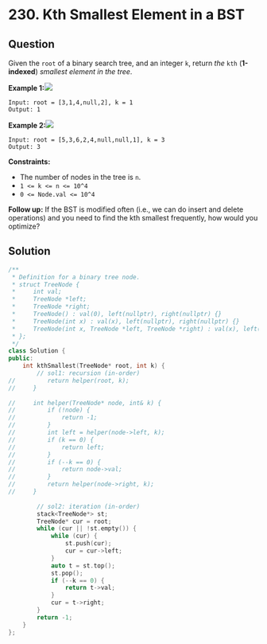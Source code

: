 # 230. Kth Smallest Element in a BST

## Question

Given the `root` of a binary search tree, and an integer `k`, return _the_ `kth` \(**1-indexed**\) _smallest element in the tree_.

**Example 1:**![](https://assets.leetcode.com/uploads/2021/01/28/kthtree1.jpg)

```text
Input: root = [3,1,4,null,2], k = 1
Output: 1
```

**Example 2:**![](https://assets.leetcode.com/uploads/2021/01/28/kthtree2.jpg)

```text
Input: root = [5,3,6,2,4,null,null,1], k = 3
Output: 3
```

**Constraints:**

* The number of nodes in the tree is `n`.
* `1 <= k <= n <= 10^4`
* `0 <= Node.val <= 10^4`

 **Follow up:** If the BST is modified often \(i.e., we can do insert and delete operations\) and you need to find the kth smallest frequently, how would you optimize?

## Solution

```cpp
/**
 * Definition for a binary tree node.
 * struct TreeNode {
 *     int val;
 *     TreeNode *left;
 *     TreeNode *right;
 *     TreeNode() : val(0), left(nullptr), right(nullptr) {}
 *     TreeNode(int x) : val(x), left(nullptr), right(nullptr) {}
 *     TreeNode(int x, TreeNode *left, TreeNode *right) : val(x), left(left), right(right) {}
 * };
 */
class Solution {
public:
    int kthSmallest(TreeNode* root, int k) {
        // sol1: recursion (in-order)
//         return helper(root, k);
//     }
    
//     int helper(TreeNode* node, int& k) {
//         if (!node) {
//             return -1;
//         }
//         int left = helper(node->left, k);
//         if (k == 0) {
//             return left;
//         }
//         if (--k == 0) {
//             return node->val;
//         }
//         return helper(node->right, k);
//     }
    
        // sol2: iteration (in-order)
        stack<TreeNode*> st;
        TreeNode* cur = root;
        while (cur || !st.empty()) {
            while (cur) {
                st.push(cur);
                cur = cur->left;
            }
            auto t = st.top();
            st.pop();
            if (--k == 0) {
                return t->val;
            }
            cur = t->right;
        }
        return -1;
    }
};
```

